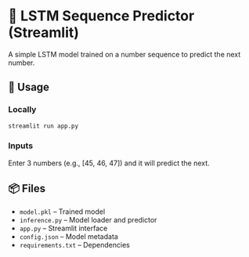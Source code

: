 
# 🔢 LSTM Sequence Predictor (Streamlit)

A simple LSTM model trained on a number sequence to predict the next number.

## 🚀 Usage

### Locally
```bash
streamlit run app.py
```

### Inputs
Enter 3 numbers (e.g., [45, 46, 47]) and it will predict the next.

## 📦 Files
- `model.pkl` – Trained model
- `inference.py` – Model loader and predictor
- `app.py` – Streamlit interface
- `config.json` – Model metadata
- `requirements.txt` – Dependencies
